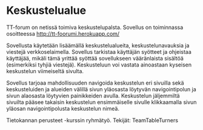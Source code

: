 # Keskustelualue

TT-forum on netissä toimiva keskustelupalsta. Sovellus on toiminnassa osoitteessa http://tt-foorumi.herokuapp.com/

Sovellusta käytetään lisäämällä keskustelualueita, keskustelunavauksia ja viestejä verkkoselaimella. Sovellus tarkistaa käyttäjän syötteet ja ohjeistaa käyttäjää, mikäli tämä yrittää syöttää sovellukseen vääränlaista sisältöä (esimerkiksi tyhjiä viestejä). Keskusteluun voi vastata ainoastaan kyseisen keskustelun viimeiseltä sivulta.

Sovellus tarjoaa mahdollisuuden navigoida keskustelun eri sivuilla sekä keskusteluiden ja alueiden välillä sivun yläosasta löytyvän navigointipolun ja sivun alaosasta löytyvien painikkeiden avulla. Keskustelun jäljemmiltä sivuilta pääsee takaisin keskustelun ensimmäiselle sivulle klikkaamalla sivun yläosan navigointipolusta keskustelun nimeä.

Tietokannan perusteet -kurssin ryhmätyö. Tekijät: TeamTableTurners

